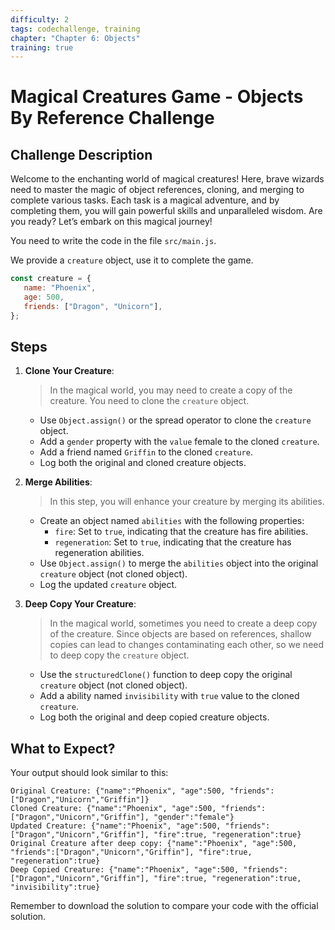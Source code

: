 ```yaml
---
difficulty: 2
tags: codechallenge, training
chapter: "Chapter 6: Objects"
training: true
---
```


# Magical Creatures Game - Objects By Reference Challenge

## Challenge Description

Welcome to the enchanting world of magical creatures! Here, brave wizards need to master the magic of object references, cloning, and merging to complete various tasks. Each task is a magical adventure, and by completing them, you will gain powerful skills and unparalleled wisdom. Are you ready? Let’s embark on this magical journey!

You need to write the code in the file `src/main.js`.

We provide a `creature` object, use it to complete the game.

```javascript
const creature = {
   name: "Phoenix",
   age: 500,
   friends: ["Dragon", "Unicorn"],
};
```

## Steps

1. **Clone Your Creature**:
   > In the magical world, you may need to create a copy of the creature. You need to clone the `creature` object.
   - Use `Object.assign()` or the spread operator to clone the `creature` object.
   - Add a `gender` property with the `value` female to the cloned `creature`.
   - Add a friend named `Griffin` to the cloned `creature`.
   - Log both the original and cloned creature objects.

2. **Merge Abilities**:
   > In this step, you will enhance your creature by merging its abilities. 
   - Create an object named `abilities` with the following properties:
     - `fire`: Set to `true`, indicating that the creature has fire abilities.
     - `regeneration`: Set to `true`, indicating that the creature has regeneration abilities.
   - Use `Object.assign()` to merge the `abilities` object into the original `creature` object (not cloned object).
   - Log the updated `creature` object.

3. **Deep Copy Your Creature**:
   > In the magical world, sometimes you need to create a deep copy of the creature. Since objects are based on references, shallow copies can lead to changes contaminating each other, so we need to deep copy the `creature` object.
   - Use the `structuredClone()` function to deep copy the original `creature` object (not cloned object).
   - Add a ability named `invisibility` with `true` value to the cloned `creature`.
   - Log both the original and deep copied creature objects.

## What to Expect?

Your output should look similar to this:

```
Original Creature: {"name":"Phoenix", "age":500, "friends":["Dragon","Unicorn","Griffin"]}
Cloned Creature: {"name":"Phoenix", "age":500, "friends":["Dragon","Unicorn","Griffin"], "gender":"female"}
Updated Creature: {"name":"Phoenix", "age":500, "friends":["Dragon","Unicorn","Griffin"], "fire":true, "regeneration":true}
Original Creature after deep copy: {"name":"Phoenix", "age":500, "friends":["Dragon","Unicorn","Griffin"], "fire":true, "regeneration":true}
Deep Copied Creature: {"name":"Phoenix", "age":500, "friends":["Dragon","Unicorn","Griffin"], "fire":true, "regeneration":true, "invisibility":true}
```

Remember to download the solution to compare your code with the official solution.
